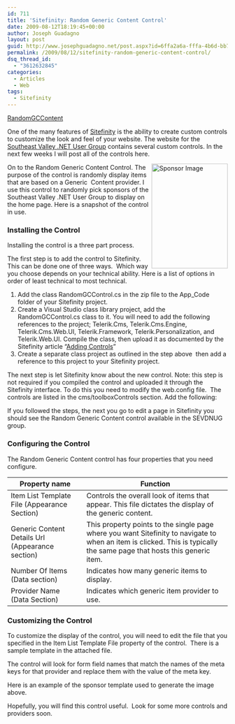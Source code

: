 ```yaml
---
id: 711
title: 'Sitefinity: Random Generic Content Control'
date: 2009-08-12T18:19:45+00:00
author: Joseph Guadagno
layout: post
guid: http://www.josephguadagno.net/post.aspx?id=6ffa2a6a-fffa-4b6d-bb7c-64d87e81119c
permalink: /2009/08/12/sitefinity-random-generic-content-control/
dsq_thread_id:
  - "3612632845"
categories:
  - Articles
  - Web
tags:
  - Sitefinity
---
```

<div id="scid:fb3a1972-4489-4e52-abe7-25a00bb07fdf:9efd1a4d-f480-4279-984c-4d9c0ca71649" class="wlWriterEditableSmartContent" style="display: inline; float: none; margin: 0px; padding: 0px;">

<a href="http://1222-7915.el-alt.com/wp-content/uploads/2015/03/RandomGCContent.zip">RandomGCContent</a>

</div>
One of the many features of <a title="Sitefinity" href="http://www.sitefinity.com" target="_blank">Sitefinity</a> is the ability to create custom controls to customize the look and feel of your website. The website for the <a title="Southeast Valley .NET User Group" href="http://www.sevdnug.org" target="_blank">Southeast Valley .NET User Group</a> contains several custom controls. In the next few weeks I will post all of the controls here.

<a href="http://1222-7915.el-alt.com/wp-content/uploads/2015/03/sponsor.png"><img style="display: inline; margin: 0px 0px 0px 5px; border-width: 0px;" title="Sponsor Image" src="http://1222-7915.el-alt.com/wp-content/uploads/2015/03/sponsor_thumb.png" alt="Sponsor Image" width="174" height="240" align="right" border="0" /></a>On to the Random Generic Content Control. The purpose of the control is randomly display items that are based on a Generic  Content provider. I use this control to randomly pick sponsors of the Southeast Valley .NET User Group to display on the home page. Here is a snapshot of the control in use.
<h3>Installing the Control</h3>
Installing the control is a three part process.

<p>The first step is to add the control to Sitefinity.  This can be done one of three ways.  Which way you choose depends on your technical ability. Here is a list of options in order of least technical to most technical.</p>
<ol>
	<li>Add the class RandomGCControl.cs in the zip file to the App_Code folder of your Sitefinity project.</li>
	<li>Create a Visual Studio class library project, add the RandomGCControl.cs class to it. You will need to add the following references to the project; Telerik.Cms, Telerik.Cms.Engine, Telerik.Cms.Web.UI, Telerik.Framework, Telerik.Personalization, and Telerik.Web.UI. Compile the class, then upload it as documented by the Sitefinity article “<a title="Adding controls to Sitefinity" href="http://www.sitefinity.com/help/developer-manual/controls-adding-controls-to-sitefinity.html" target="_blank">Adding Controls</a>”</li>
	<li>Create a separate class project as outlined in the step above  then add a reference to this project to your Sitefinity project.</li>
</ol>
The next step is let Sitefinity know about the new control. Note: this step is not required if you compiled the control and uploaded it through the Sitefinity interface. To do this you need to modify the web.config file.  The controls are listed in the cms/toolboxControls section. Add the following:

<script src="https://gist.github.com/jguadagno/ac74faebc41ae02f184f6c968b625d58.js"></script>

If you followed the steps, the next you go to edit a page in Sitefinity you should see the Random Generic Content control available in the SEVDNUG group.
<h3>Configuring the Control</h3>
<p>The Random Generic Content control has four properties that you need configure.</p>

<table class="table table-striped table-bordered">
<thead>
<tr>
<th>Property name</td>
<th>Function</td>
</tr>
</thead>
<tbody>
<tr>
<td>Item List Template File (Appearance Section)</td>
<td>Controls the overall look of items that appear. This file dictates the display of the generic content.</td>
</tr>
<tr>
<td>Generic Content Details Url (Appearance section)</td>
<td>This property points to the single page where you want Sitefinity to navigate to when an item is clicked.  This is typically the same page that hosts this generic item.</td>
</tr>
<tr>
<td>Number Of Items (Data section)</td>
<td>Indicates how many generic items to display.</td>
</tr>
<tr>
<td>Provider Name (Data Section)</td>
<td>Indicates which generic item provider to use.</td>
</tr>
</tbody>
</table>

<h3>Customizing the Control</h3>
To customize the display of the control, you will need to edit the file that you specified in the Item List Template File property of the control.  There is a sample template in the attached file.

<script src="https://gist.github.com/jguadagno/1efaf087b734d5aebca231aa3668b50a.js"></script>

<p>The control will look for form field names that match the names of the meta keys for that provider and replace them with the value of the meta key.</p>
<p>Here is an example of the sponsor template used to generate the image above.</p>

<script src="https://gist.github.com/jguadagno/22da985c248576ae34abaf6ecc00a46e.js"></script>

Hopefully, you will find this control useful.  Look for some more controls and providers soon.